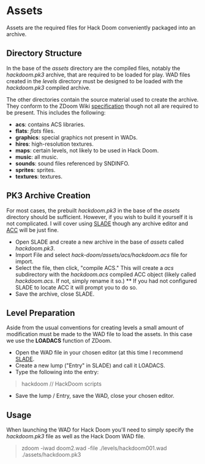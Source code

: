 # Assets #
Assets are the required files for Hack Doom conveniently packaged into an archive.

## Directory Structure ##
In the base of the *assets* directory are the compiled files, notably the *hackdoom.pk3* archive, that are required to be loaded for play.  WAD files created in the *levels* directory must be designed to be loaded with the *hackdoom.pk3* compiled archive.

The other directories contain the source material used to create the archive.  They conform to the ZDoom Wiki [specification](http://zdoom.org/wiki/Using_ZIPs_as_WAD_replacement) though not all are required to be present.  This includes the following:
* **acs**:  contains ACS libraries.
* **flats**:  *flats* files.
* **graphics**:  special graphics not present in WADs.
* **hires**:  high-resolution textures.
* **maps**:  certain levels, not likely to be used in Hack Doom.
* **music**:  all music.
* **sounds**:  sound files referenced by SNDINFO.
* **sprites**:  sprites.
* **textures**:  textures.

## PK3 Archive Creation ##
For most cases, the prebuilt *hackdoom.pk3* in the base of the *assets* directory should be sufficient.  However, if you wish to build it yourself it is not complicated.  I will cover using [SLADE](http://slade.mancubus.net/) though any archive editor and [ACC](http://zdoom.org/wiki/ACC) will be just fine.
* Open SLADE and create a new archive in the base of *assets* called *hackdoom.pk3*.
* Import File and select *hack-doom/assets/acs/hackdoom.acs* file for import.
* Select the file, then click, "compile ACS." This will create a *acs* subdirectory with the *hackdoom.acs* compiled ACC object (likely called *hackdoom.acs*.  If not, simply rename it so.)
** If you had not configured SLADE to locate ACC it will prompt you to do so.
* Save the archive, close SLADE.

## Level Preparation ##
Aside from the usual conventions for creating levels a small amount of modification must be made to the WAD file to load the assets.  In this case we use the **LOADACS** function of ZDoom.
* Open the WAD file in your chosen editor (at this time I recommend [SLADE](http://slade.mancubus.net/).
* Create a new lump ("Entry" in SLADE) and call it LOADACS.
* Type the following into the entry:
> hackdoom // HackDoom scripts
* Save the lump / Entry, save the WAD, close your chosen editor.

## Usage ##
When launching the WAD for Hack Doom you'll need to simply specify the *hackdoom.pk3* file as well as the Hack Doom WAD file.
> zdoom -iwad doom2.wad -file ./levels/hackdoom001.wad ./assets/hackdoom.pk3
